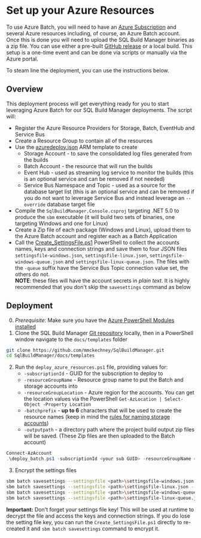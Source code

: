 # Set up your Azure Resources

To use Azure Batch, you will need to have an [Azure Subscription](https://azure.microsoft.com/) and several Azure resources including, of course, an Azure Batch account. Once this is done you will need to upload the SQL Build Manager binaries as a zip file. You can use either a pre-built [GitHub release](https://github.com/mmckechney/SqlBuildManager/releases/latest) or a local build. This setup is a one-time event and can be done via scripts or manually via the Azure portal.

To steam line the deployment, you can use the instructions below.

## Overview

This deployment process will get everything ready for you to start leveraging Azure Batch for our SQL Build Manager deployments. The script will:

- Register the Azure Resource Providers for Storage, Batch, EventHub and Service Bus
- Create a Resource Group to contain all of the resources
- Use the [azuredeploy.json](templates/azuredeploy.json) ARM template to create 
  - Storage Account - to save the consolidated log files generated from the builds
  - Batch Account - the resource that will run the builds
  - Event Hub - used as streaming log service to monitor the builds (this is an optional service and can be removed if not needed)
  - Service Bus Namespace and Topic - used as a source for the database target list (this is an optional service and can be removed if you do not want to leverage Service Bus and instead leverage an `--override` database target file
- Compile the `SqlBuildManager.Console.csproj` targeting .NET 5.0 to produce the `sbm` executable (it will build two sets of binaries, one targeting Windows and one for Linux)
- Create a Zip file of each package (Windows and Linux), upload them to the Azure Batch account and register each as a Batch Application
- Call the [Create_SettingsFile.ps1](templates/Create_SettingsFile.ps1) PowerShell to collect the accounts names, keys and connection strings and save them to four JSON files `settingsfile-windows.json`,  `settingsfile-linux.json`, `settingsfile-windows-queue.json` and `settingsfile-linux-queue.json`. The files with the `-queue` suffix have the Service Bus Topic connection value set, the others do not.\
**NOTE**:  these files will have the account secrets in _plain text_. It is highly recommended that you don't skip the `savesettings` command as below

## Deployment

0. _Prerequisite_: Make sure you have the [Azure PowerShell Modules installed](https://docs.microsoft.com/en-us/powershell/azure/install-az-ps)
1. Clone the SQL Build Manager [Git repository](https://github.com/mmckechney/SqlBuildManager.git) locally, then in a PowerShell window navigate to the `docs/templates` folder

``` bash
git clone https://github.com/mmckechney/SqlBuildManager.git
cd SqlBuildManager/docs/templates
```

2. Run the `deploy_azure_resources.ps1` file, providing values for:
    - `-subscriptionId` - GUID for the subscription to deploy to
    - `-resourceGroupName` - Resource group name to put the Batch and storage accounts into
    - `-resourceGroupLocation` - Azure region for the accounts. You can get the location values via the PowerShell `Get-AzLocation | Select-Object -Property Location`
    - `-batchprefix` - **up to 6** characters that will be used to create the resource names (keep in mind the [rules for naming storage accounts](https://docs.microsoft.com/en-us/azure/storage/common/storage-account-overview#naming-storage-accounts))
    - `-outputpath` - a directory path where the project build output zip files will be saved. (These Zip files are then uploaded to the Batch account)

``` PowerShell
Connect-AzAccount
.\deploy_batch.ps1 -subscriptionId <your sub GUID> -resourceGroupName <resource group name> -resourceGroupLocation <location> -batchprefix <prefix> -outputpath <local path>
```

3. Encrypt the settings files

``` bash
sbm batch savesettings --settingsfile <path>\settingsfile-windows.json --settingsfilekey <16 characters or more>
sbm batch savesettings --settingsfile <path>\settingsfile-linux.json --settingsfilekey <16 characters or more>
sbm batch savesettings --settingsfile <path>\settingsfile-windows-queue.json --settingsfilekey <16 characters or more>
sbm batch savesettings --settingsfile <path>\settingsfile-linux-queue.json --settingsfilekey <16 characters or more>
```

**Important:** Don't forget your settings file key! This will be used at runtime to decrypt the file and access the keys and connection strings. If you do lose the setting file key, you can run the `Create_SettingsFile.ps1` directly to re-created it and `sbm batch savesettings` command to encrypt it.

